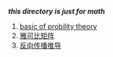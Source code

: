___this directory is just for math___     

1.  [basic of probility theory](https://www.cnblogs.com/vamei/p/3178534.html)   
2.  [雅可比矩阵](https://blog.csdn.net/guoyunfei20/article/details/78229381)    
3.  [反向传播推导](https://blog.csdn.net/u014313009/article/details/51039334)   
